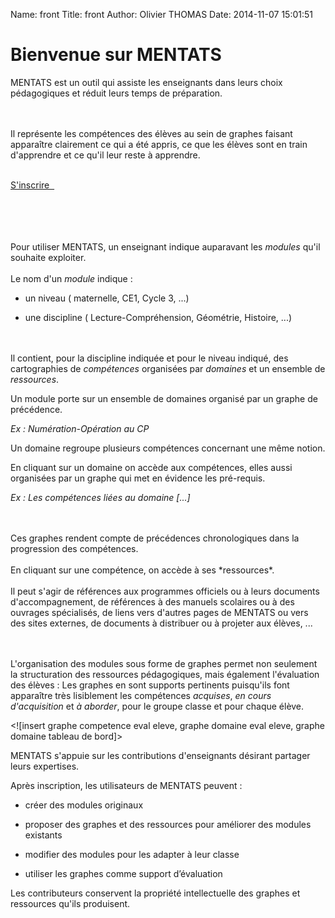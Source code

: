 Name: front
Title: front
Author: Olivier THOMAS
Date: 2014-11-07 15:01:51

<div class="col-md-10 col-md-offset-1">
 <div class="panel panel-info">
  <div class="panel-heading"><h1>
Bienvenue sur MENTATS
  </h1></div>
  <div class="panel-body">

<!insert logo>


<div class="competences-graph" data-domain="9cN5s1"></div>

MENTATS est un outil qui assiste les enseignants dans leurs choix pédagogiques et réduit leurs temps de préparation.  
<br><br>

Il représente les compétences des élèves au sein de graphes faisant apparaître clairement ce qui a été appris, ce que les élèves sont en train d'apprendre et ce qu'il leur reste à apprendre.
<br><br>


   <a href="/account/register" class="btn btn-primary pull-right" type="button">S'inscrire &nbsp;<i class="fa fa-arrow-right"></i></a>
   </div>
  </div>
 </div>
</div>

<br><br>
<br><br>
Pour utiliser MENTATS, un enseignant indique auparavant les *modules* qu'il souhaite exploiter.
<br><br>
Le nom d'un *module* indique : 

* un niveau ( maternelle, CE1, Cycle 3, ...)

* une discipline ( Lecture-Compréhension, Géométrie, Histoire, ...)

<br><br>
Il contient, pour la discipline indiquée et pour le niveau indiqué, des cartographies de *compétences* organisées par *domaines* et un ensemble de *ressources*.

Un module porte sur un ensemble de domaines organisé par un graphe de précédence.
  
*Ex : Numération-Opération au CP*

<div class="domains-graph" data-module="Nj7z0vrcZ4g."></div>

Un domaine regroupe plusieurs compétences concernant une même notion.

En cliquant sur un domaine on accède aux compétences, elles aussi organisées par un graphe qui met en évidence les pré-requis.

*Ex : Les compétences liées au domaine  [...]*
<div class="competences-graph" data-domain="uBf2tx"></div>
<br><br>
Ces graphes rendent compte de précédences chronologiques dans la progression des compétences. 
<br><br>
En cliquant sur une compétence, on accède à ses *ressources*.
<br><br>
Il peut s'agir de références aux programmes officiels ou à leurs documents d'accompagnement, de références à des manuels scolaires ou à des ouvrages spécialisés, de liens vers d'autres pages de MENTATS ou vers des sites externes, de documents à distribuer ou à projeter aux élèves, ...

<!Si les ressources sont nombreuses, les enseignants pourront filtrer, par contributeur ou par étiquettes (tags), les ressources qu'ils souhaitent voir apparaître.>
<br><br>
L'organisation des modules sous forme de graphes permet non seulement la structuration des ressources pédagogiques, mais également l'évaluation des élèves : Les graphes en sont supports pertinents puisqu'ils font apparaître très lisiblement les compétences *acquises*, *en cours d'acquisition* et *à aborder*, pour le groupe classe et pour chaque élève.

<![insert graphe competence eval eleve, graphe domaine eval eleve, graphe domaine tableau de bord]>

MENTATS s'appuie sur les contributions d'enseignants désirant partager leurs expertises.

Après inscription, les utilisateurs de MENTATS peuvent :

*    créer des modules originaux

*    proposer des graphes et des ressources pour améliorer des modules existants

*    modifier des modules pour les adapter à leur classe

*    utiliser les graphes comme support d’évaluation

Les contributeurs conservent la propriété intellectuelle des graphes et ressources qu'ils produisent.  
